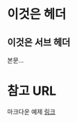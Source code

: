 이것은 헤더
===============

이것은 서브 헤더
---------------

본문...

# 참고 URL
마크다운 예제 [링크](http://gjchoi.github.io/env/Kramdown(%EB%A7%88%ED%81%AC%EB%8B%A4%EC%9A%B4)-%EC%82%AC%EC%9A%A9%EB%B2%95/)
